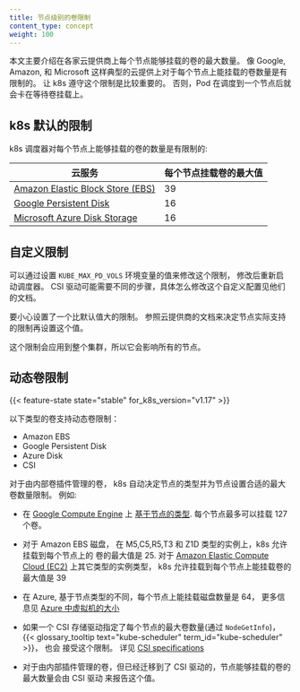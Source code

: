 ```yaml
---
title: 节点级别的卷限制
content_type: concept
weight: 100
---
```

<!--
---
reviewers:
- jsafrane
- saad-ali
- thockin
- msau42
title: Node-specific Volume Limits
content_type: concept
---
 -->
<!-- overview -->
<!--
This page describes the maximum number of volumes that can be attached
to a Node for various cloud providers.

Cloud providers like Google, Amazon, and Microsoft typically have a limit on
how many volumes can be attached to a Node. It is important for Kubernetes to
respect those limits. Otherwise, Pods scheduled on a Node could get stuck
waiting for volumes to attach.
-->

本文主要介绍在各家云提供商上每个节点能够挂载的卷的最大数量。
像 Google, Amazon, 和 Microsoft 这样典型的云提供上对于每个节点上能挂载的卷数量是有限制的。
让 k8s 遵守这个限制是比较重要的。 否则，Pod 在调度到一个节点后就会卡在等待卷挂载上。

<!-- body -->
<!--
## Kubernetes default limits

The Kubernetes scheduler has default limits on the number of volumes
that can be attached to a Node:

<table>
  <tr><th>Cloud service</th><th>Maximum volumes per Node</th></tr>
  <tr><td><a href="https://aws.amazon.com/ebs/">Amazon Elastic Block Store (EBS)</a></td><td>39</td></tr>
  <tr><td><a href="https://cloud.google.com/persistent-disk/">Google Persistent Disk</a></td><td>16</td></tr>
  <tr><td><a href="https://azure.microsoft.com/en-us/services/storage/main-disks/">Microsoft Azure Disk Storage</a></td><td>16</td></tr>
</table>
 -->

## k8s 默认的限制

k8s 调度器对每个节点上能够挂载的卷的数量是有限制的:

|云服务|每个节点挂载卷的最大值|
|-----|------------------|
|[Amazon Elastic Block Store (EBS)](https://aws.amazon.com/ebs/)|39|
|[Google Persistent Disk](https://cloud.google.com/persistent-disk/)|16|
|[Microsoft Azure Disk Storage](https://azure.microsoft.com/en-us/services/storage/main-disks/)|16|

<!--
## Custom limits

You can change these limits by setting the value of the
`KUBE_MAX_PD_VOLS` environment variable, and then starting the scheduler.
CSI drivers might have a different procedure, see their documentation
on how to customize their limits.

Use caution if you set a limit that is higher than the default limit. Consult
the cloud provider's documentation to make sure that Nodes can actually support
the limit you set.

The limit applies to the entire cluster, so it affects all Nodes.
-->
<!--
## Custom limits

You can change these limits by setting the value of the
`KUBE_MAX_PD_VOLS` environment variable, and then starting the scheduler.
CSI drivers might have a different procedure, see their documentation
on how to customize their limits.

Use caution if you set a limit that is higher than the default limit. Consult
the cloud provider's documentation to make sure that Nodes can actually support
the limit you set.

The limit applies to the entire cluster, so it affects all Nodes.
 -->

## 自定义限制


可以通过设置 `KUBE_MAX_PD_VOLS` 环境变量的值来修改这个限制， 修改后重新启动调度器。
CSI 驱动可能需要不同的步骤，具体怎么修改这个自定义配置见他们的文档。

要小心设置了一个比默认值大的限制。 参照云提供商的文档来决定节点实际支持的限制再设置这个值。

这个限制会应用到整个集群，所以它会影响所有的节点。

<!--
## Dynamic volume limits

{{< feature-state state="stable" for_k8s_version="v1.17" >}}

Dynamic volume limits are supported for following volume types.

- Amazon EBS
- Google Persistent Disk
- Azure Disk
- CSI

For volumes managed by in-tree volume plugins, Kubernetes automatically determines the Node
type and enforces the appropriate maximum number of volumes for the node. For example:

* On
<a href="https://cloud.google.com/compute/">Google Compute Engine</a>,
up to 127 volumes can be attached to a node, [depending on the node
type](https://cloud.google.com/compute/docs/disks/#pdnumberlimits).

* For Amazon EBS disks on M5,C5,R5,T3 and Z1D instance types, Kubernetes allows only 25
volumes to be attached to a Node. For other instance types on
<a href="https://aws.amazon.com/ec2/">Amazon Elastic Compute Cloud (EC2)</a>,
Kubernetes allows 39 volumes to be attached to a Node.

* On Azure, up to 64 disks can be attached to a node, depending on the node type. For more details, refer to [Sizes for virtual machines in Azure](https://docs.microsoft.com/en-us/azure/virtual-machines/windows/sizes).

* If a CSI storage driver advertises a maximum number of volumes for a Node (using `NodeGetInfo`), the {{< glossary_tooltip text="kube-scheduler" term_id="kube-scheduler" >}} honors that limit.
Refer to the [CSI specifications](https://github.com/container-storage-interface/spec/blob/master/spec.md#nodegetinfo) for details.

* For volumes managed by in-tree plugins that have been migrated to a CSI driver, the maximum number of volumes will be the one reported by the CSI driver.
-->

## 动态卷限制

{{< feature-state state="stable" for_k8s_version="v1.17" >}}

以下类型的卷支持动态卷限制：
- Amazon EBS
- Google Persistent Disk
- Azure Disk
- CSI

对于由内部卷插件管理的卷， k8s 自动决定节点的类型并为节点设置合适的最大卷数量限制。 例如:

- 在
  [Google Compute Engine](https://cloud.google.com/compute/)
  上
  [基于节点的类型](https://cloud.google.com/compute/docs/disks/#pdnumberlimits).
  每个节点最多可以挂载 127 个卷。

- 对于 Amazon EBS 磁盘， 在 M5,C5,R5,T3 和 Z1D 类型的实例上，k8s 允许挂载到每个节点上的
  卷的最大值是 25. 对于
  [Amazon Elastic Compute Cloud (EC2)](https://aws.amazon.com/ec2/)
  上其它类型的实例类型， k8s 允许挂载到每个节点上能挂载卷的最大值是 39

- 在 Azure, 基于节点类型的不同，每个节点上能挂载磁盘数量是 64， 更多信息见
  [Azure 中虚拟机的大小](https://docs.microsoft.com/en-us/azure/virtual-machines/windows/sizes)

- 如果一个 CSI 存储驱动指定了每个节点的最大卷数量(通过 `NodeGetInfo`)，
  {{< glossary_tooltip text="kube-scheduler" term_id="kube-scheduler" >}}， 也会
  接受这个限制。
  详见
  [CSI specifications](https://github.com/container-storage-interface/spec/blob/master/spec.md#nodegetinfo)

- 对于由内部插件管理的卷，但已经迁移到了 CSI 驱动的，节点能够挂载的卷的最大数量会由 CSI 驱动
  来报告这个值。
